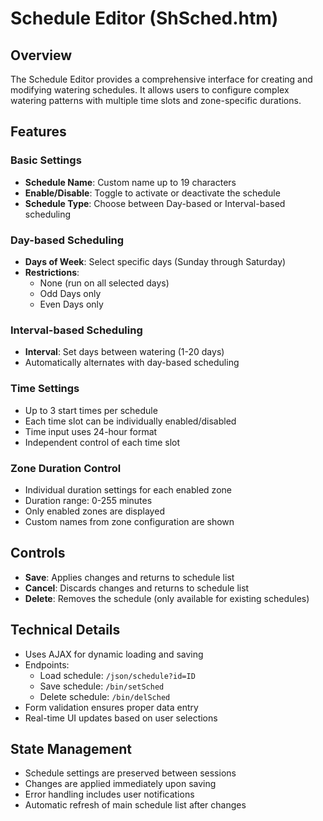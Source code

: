 # Schedule Editor (ShSched.htm)

## Overview
The Schedule Editor provides a comprehensive interface for creating and modifying watering schedules. It allows users to configure complex watering patterns with multiple time slots and zone-specific durations.

## Features

### Basic Settings
- **Schedule Name**: Custom name up to 19 characters
- **Enable/Disable**: Toggle to activate or deactivate the schedule
- **Schedule Type**: Choose between Day-based or Interval-based scheduling

### Day-based Scheduling
- **Days of Week**: Select specific days (Sunday through Saturday)
- **Restrictions**:
  - None (run on all selected days)
  - Odd Days only
  - Even Days only

### Interval-based Scheduling
- **Interval**: Set days between watering (1-20 days)
- Automatically alternates with day-based scheduling

### Time Settings
- Up to 3 start times per schedule
- Each time slot can be individually enabled/disabled
- Time input uses 24-hour format
- Independent control of each time slot

### Zone Duration Control
- Individual duration settings for each enabled zone
- Duration range: 0-255 minutes
- Only enabled zones are displayed
- Custom names from zone configuration are shown

## Controls
- **Save**: Applies changes and returns to schedule list
- **Cancel**: Discards changes and returns to schedule list
- **Delete**: Removes the schedule (only available for existing schedules)

## Technical Details
- Uses AJAX for dynamic loading and saving
- Endpoints:
  - Load schedule: `/json/schedule?id=ID`
  - Save schedule: `/bin/setSched`
  - Delete schedule: `/bin/delSched`
- Form validation ensures proper data entry
- Real-time UI updates based on user selections

## State Management
- Schedule settings are preserved between sessions
- Changes are applied immediately upon saving
- Error handling includes user notifications
- Automatic refresh of main schedule list after changes 